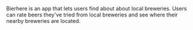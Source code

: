 Bierhere is an app that lets users find about about local breweries.
Users can rate beers they've tried from local breweries and see where their nearby breweries are located.